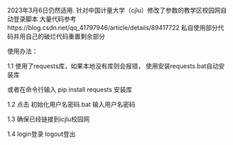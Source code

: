 2023年3月6日仍然适用.
针对中国计量大学（cjlu）修改了参数的教学区校园网自动登录脚本
大量代码参考https://blog.csdn.net/qq_41797946/article/details/89417722
私自使用部分代码并用自己的破烂代码重置剩余部分


使用办法：



1.1
使用了requests库，如果本地没有库则会报错，
使用安装requests.bat自动安装库



或者在命令行输入
pip install requests
安装库

1.2
点击
初始化用户名密码.bat
输入用户名密码

1.3
确保已经链接到icjlu校园网


1.4
login登录
logout登出
